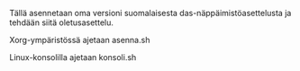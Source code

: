 Tällä asennetaan oma versioni suomalaisesta das-näppäimistöasettelusta ja tehdään siitä oletusasettelu.

Xorg-ympäristössä ajetaan asenna.sh

Linux-konsolilla ajetaan konsoli.sh
